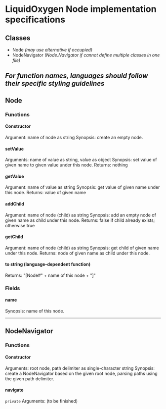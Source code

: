 # LiquidOxygen Node implementation specifications

## Classes

* Node _(may use alternative if occupied)_
* NodeNavigator _(Node.Navigator if cannot define multiple classes in one file)_

_For function names, languages should follow their specific styling guidelines_
---

## Node

### Functions

#### Constructor
Argument: name of node as string
Synopsis: create an empty node.

#### setValue
Arguments: name of value as string, value as object
Synopsis: set value of given name to given value under this node.
Returns: nothing

#### getValue
Argument: name of value as string
Synopsis: get value of given name under this node.
Returns: value of given name

#### addChild
Argument: name of node (child) as string
Synopsis: add an empty node of given name as child under this node.
Returns: false if child already exists; otherwise true

#### getChild
Argument: name of node (child) as string
Synopsis: get child of given name under this node.
Returns: node of given name as child under this node.

#### to string (language-dependent function)
Returns: "[Node#" + name of this node + "]"

### Fields

#### name
Synopsis: name of this node.

---

## NodeNavigator

### Functions

#### Constructor
Arguments: root node, path delimiter as single-character string
Synopsis: create a NodeNavigator based on the given root node, parsing paths using the given path delimiter.

#### navigate
`private`
Arguments: (to be finished)
